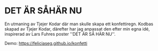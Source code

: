 # DET ÄR SÅHÄR NU

En utmaning av Tjejer Kodar där man skulle skapa ett konfettiregn. 
Kodbas skapad av Tjejer Kodar, därefter har jag anpassat den efter min egna idé, inspirerad av Lars Fuhres poster ''DET ÄR SÅ HÄR NU''.

Demo: https://feliciaseg.github.io/konfetti
